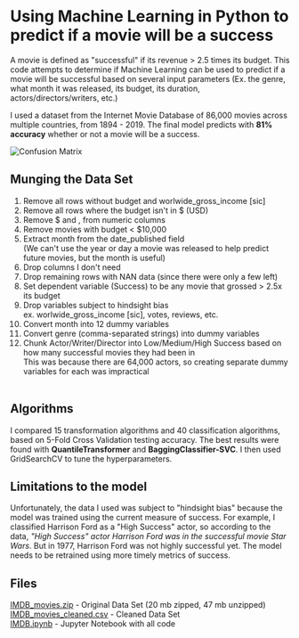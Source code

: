 # Using Machine Learning in Python to predict if a movie will be a success
A movie is defined as "successful" if its revenue > 2.5 times its budget.  This code attempts to determine if Machine Learning can be used to predict if a movie will be successful based on several input parameters (Ex. the genre, what month it was released, its budget, its duration, actors/directors/writers, etc.)

I used a dataset from the Internet Movie Database of 86,000 movies across multiple countries, from 1894 - 2019.  The final model predicts with **81% accuracy** whether or not a movie will be a success.

![Confusion Matrix](https://user-images.githubusercontent.com/64739529/120267879-af11f680-c259-11eb-96f4-53a9ab09ed0e.png)

## Munging the Data Set
1. Remove all rows without budget and worlwide_gross_income [sic]
2. Remove all rows where the budget isn't in $ (USD)
3. Remove $ and , from numeric columns
4. Remove movies with budget < $10,000
5. Extract month from the date_published field<br />(We can't use the year or day a movie was released to help predict future movies, but the month is useful)
6. Drop columns I don't need 
7. Drop remaining rows with NAN data (since there were only a few left)
8. Set dependent variable (Success) to be any movie that grossed > 2.5x its budget
9. Drop variables subject to hindsight bias<br />ex. worlwide_gross_income [sic], votes, reviews, etc.
10. Convert month into 12 dummy variables
11. Convert genre (comma-separated strings) into dummy variables
12. Chunk Actor/Writer/Director into Low/Medium/High Success based on how many successful movies they had been in<br />This was because there are 64,000 actors, so creating separate dummy variables for each was impractical<br /><br />

## Algorithms
I compared 15 transformation algorithms and 40 classification algorithms, based on 5-Fold Cross Validation testing accuracy.  The best results were found with **QuantileTransformer** and **BaggingClassifier-SVC**.  I then used GridSearchCV to tune the hyperparameters.

## Limitations to the model
Unfortunately, the data I used was subject to "hindsight bias" because the model was trained using the current measure of success.  For example, I classified Harrison Ford as a "High Success" actor, so according to the data, *"High Success" actor Harrison Ford was in the successful movie Star Wars*.  But in 1977, Harrison Ford was not highly successful yet.  The model needs to be retrained using more timely metrics of success.

## Files
[IMDB_movies.zip](https://github.com/krochkind/IMDB/blob/main/IMDB_movies.zip) - Original Data Set (20 mb zipped, 47 mb unzipped)<br />
[IMDB_movies_cleaned.csv](https://github.com/krochkind/IMDB/blob/main/IMDB_movies_cleaned.csv) - Cleaned Data Set<br />
[IMDB.ipynb](https://github.com/krochkind/IMDB/blob/main/IMDB.ipynb) - Jupyter Notebook with all code
